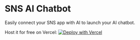 # SNS AI Chatbot

Easily connect your SNS app with AI to launch your AI chatbot.

Host it for free on Vercel: [![Deploy with Vercel](https://vercel.com/button)](https://vercel.com/new/clone?repository-url=https%3A%2F%2Fgithub.com%2Fjerrycool123%2Fsns-ai-chatbot&env=ADMIN_USERNAME,ADMIN_PASSWORD,AUTH_SECRET&envDescription=Go%20to%20the%20following%20link%20for%20environment%20variables%20guide:&envLink=https%3A%2F%2Fsns-ai-chatbot.vercel.app%2Fenv&project-name=ai-chatbot&repository-name=ai-chatbot&integration-ids=oac_V3R1GIpkoJorr6fqyiwdhl17)
